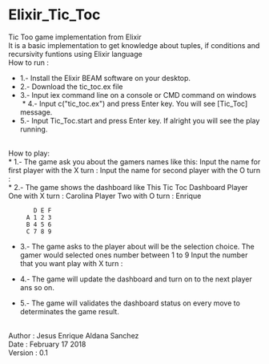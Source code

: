 # Elixir_Tic_Toc
Tic Too game implementation from Elixir 
<br>
It is a basic implementation to get knowledge about tuples, if conditions and recursivity funtions using Elixir language
<br>
   How to run :
   <br>
  * 1.- Install the Elixir BEAM software on your desktop.
  * 2.- Download the tic_toc.ex file
  * 3.- Input iex command line on a console or CMD command on windows
  * 4.- Input c("tic_toc.ex") and press Enter key. You will see [Tic_Toc] message.
  * 5.- Input Tic_Toc.start and press Enter key. If alright you will see the play running.
   <br>
   How to play:
   <br>
  * 1.- The game ask you about the gamers names like this:
        Input the name for first player with the X turn : 
        Input the name for second player with the O turn : 
        <br>
  * 2.- The game shows the dashboard like This 
        Tic Toc Dashboard
        Player One with X turn :  Carolina
        Player Two with O turn :  Enrique 

           D E F 
         A 1 2 3 
         B 4 5 6 
         C 7 8 9 

  * 3.- The game asks to the player about will be the selection choice.
        The gamer would selected ones number between 1 to 9
        Input the number that you want play with X turn :

  * 4.- The game will update the dashboard and turn on to the next player ans so on.
  * 5.- The game will validates the dashboard status on every move to determinates the game result.

<br>
   Author : Jesus Enrique Aldana Sanchez <br>
   Date : February 17 2018 <br>
   Version : 0.1 <br>
